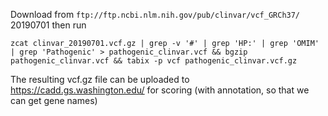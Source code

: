 Download from `ftp://ftp.ncbi.nlm.nih.gov/pub/clinvar/vcf_GRCh37/` 20190701
then run

```
zcat clinvar_20190701.vcf.gz | grep -v '#' | grep 'HP:' | grep 'OMIM' | grep 'Pathogenic' > pathogenic_clinvar.vcf && bgzip pathogenic_clinvar.vcf && tabix -p vcf pathogenic_clinvar.vcf.gz
```

The resulting vcf.gz file can be uploaded to https://cadd.gs.washington.edu/ for scoring (with annotation, so that we can get gene names)
